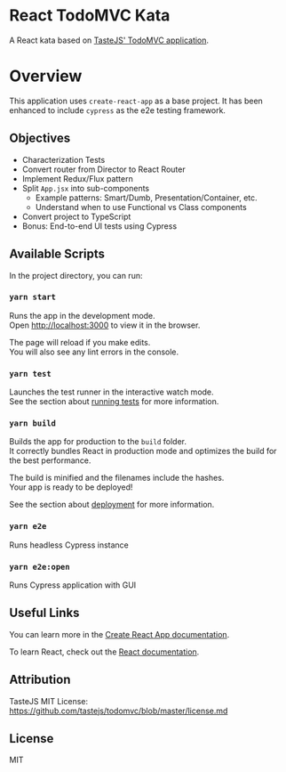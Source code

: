 # React TodoMVC Kata

A React kata based on [TasteJS' TodoMVC application](http://todomvc.com/examples/react).

# Overview

This application uses `create-react-app` as a base project. It has been enhanced to include `cypress` as the e2e testing framework.

## Objectives

- Characterization Tests
- Convert router from Director to React Router
- Implement Redux/Flux pattern
- Split `App.jsx` into sub-components
  - Example patterns: Smart/Dumb, Presentation/Container, etc.
  - Understand when to use Functional vs Class components
- Convert project to TypeScript
- Bonus: End-to-end UI tests using Cypress

## Available Scripts

In the project directory, you can run:

### `yarn start`

Runs the app in the development mode.<br>
Open [http://localhost:3000](http://localhost:3000) to view it in the browser.

The page will reload if you make edits.<br>
You will also see any lint errors in the console.

### `yarn test`

Launches the test runner in the interactive watch mode.<br>
See the section about [running tests](https://facebook.github.io/create-react-app/docs/running-tests) for more information.

### `yarn build`

Builds the app for production to the `build` folder.<br>
It correctly bundles React in production mode and optimizes the build for the best performance.

The build is minified and the filenames include the hashes.<br>
Your app is ready to be deployed!

See the section about [deployment](https://facebook.github.io/create-react-app/docs/deployment) for more information.

### `yarn e2e`

Runs headless Cypress instance

### `yarn e2e:open`

Runs Cypress application with GUI

## Useful Links

You can learn more in the [Create React App documentation](https://facebook.github.io/create-react-app/docs/getting-started).

To learn React, check out the [React documentation](https://reactjs.org/).

## Attribution

TasteJS MIT License: https://github.com/tastejs/todomvc/blob/master/license.md

## License

MIT